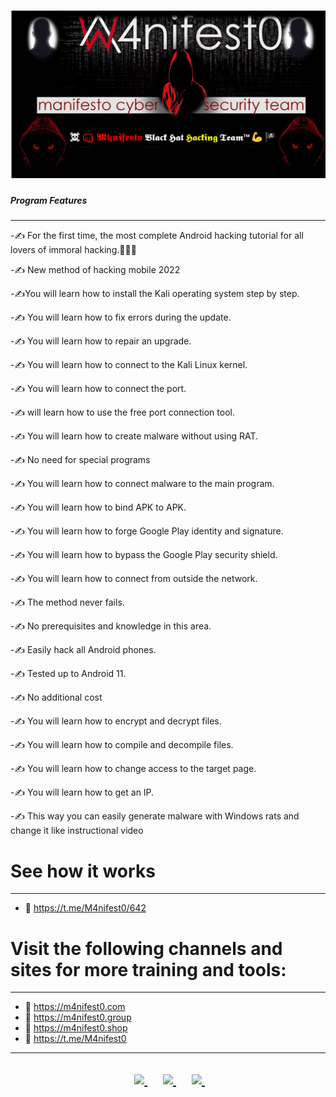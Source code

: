 # ![Locations](https://github.com/M4nifest0/M4nifest0_WhatsApp/blob/master/s.png) 


##### Program Features
----------------------
-✍️ For the first time, the most complete Android hacking tutorial for all lovers of immoral hacking.🏴💪😜

-✍️ New method of hacking mobile 2022

-✍️You will learn how to install the Kali operating system step by step.

-✍️ You will learn how to fix errors during the update.

-✍️ You will learn how to repair an upgrade.

-✍️ You will learn how to connect to the Kali Linux kernel.

-✍️ You will learn how to connect the port.

-✍️ will learn how to use the free port connection tool.

-✍️ You will learn how to create malware without using RAT.

-✍️ No need for special programs

-✍️ You will learn how to connect malware to the main program.

-✍️ You will learn how to bind APK to APK.

-✍️ You will learn how to forge Google Play identity and signature.

-✍️ You will learn how to bypass the Google Play security shield.

-✍️ You will learn how to connect from outside the network.

-✍️ The method never fails.

-✍️ No prerequisites and knowledge in this area.

-✍️ Easily hack all Android phones.

-✍️ Tested up to Android 11.

-✍️ No additional cost

-✍️ You will learn how to encrypt and decrypt files.

-✍️ You will learn how to compile and decompile files.

-✍️ You will learn how to change access to the target page.

-✍️ You will learn how to get an IP.

-✍️ This way you can easily generate malware with Windows rats and change it like instructional video


# See how it works
----------------------
- 🤡 https://t.me/M4nifest0/642

# Visit the following channels and sites for more training and tools:
----------------------
- 🔞 https://m4nifest0.com
- 🔞 https://m4nifest0.group
- 🔞 https://m4nifest0.shop
- 🔞 https://t.me/M4nifest0

----------------------

<h2>
<p align="center">	
</a>&nbsp;&nbsp;&nbsp;&nbsp;
	<a href="https://t.me/M4nifest0">
		<img src="https://img.shields.io/badge/Telegram-%23000000.svg?&style=for-the-badge&logo=Telegram&logoColor=white" />
	</a>&nbsp;&nbsp;&nbsp;&nbsp;
	<a href="https://twitter.com/_M4nifest0_">
		<img src="https://img.shields.io/badge/twitter-%231DA1F2.svg?&style=for-the-badge&logo=twitter&logoColor=white" />
	</a>&nbsp;&nbsp;&nbsp;&nbsp;
	<a href="https://m4nifest0.com">
		<img src="https://img.shields.io/badge/WebSite-%234A154B.svg?&style=for-the-badge&logo=slack&logoColor=white" />
	</a>&nbsp;&nbsp;&nbsp;&nbsp;
</p>
